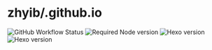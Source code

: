 # zhyib/.github.io

![GitHub Workflow Status](https://img.shields.io/github/workflow/status/zhyib/zhyib.github.io/Pages)
![Required Node version](https://img.shields.io/node/v/hexo)
![Hexo version](https://img.shields.io/badge/hexo-5.0.0-blue?&logo=hexo)
![Hexo version](https://img.shields.io/badge/NEXT-8.1.0-blue?&logo=next)